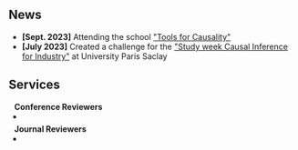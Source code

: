 ## News

- **[Sept. 2023]** Attending the school <a href="https://quarter-on-causality.github.io/tools/">"Tools for Causality"</a>
- **[July 2023]** Created a challenge for the <a href="https://quarter-on-causality.github.io/seme/">"Study week Causal Inference for Industry"</a> at University Paris Saclay




## Services

<h4 style="margin:0 10px 0;">Conference Reviewers</h4>

<ul style="margin:0 0 5px;">
  <li></li>
</ul>

<h4 style="margin:0 10px 0;">Journal Reviewers</h4>

<ul style="margin:0 0 5px;">
  <li></li>
</ul>